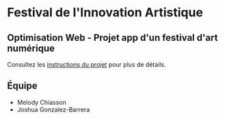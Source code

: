 
# Festival de l'Innovation Artistique

## Optimisation Web - Projet app d'un festival d'art numérique

Consultez les [instructions du projet](https://tim-montmorency.com/timdoc/582-424MO/projet-app-festival-art-numerique/) pour plus de détails.

## Équipe
- Melody Chiasson
- Joshua Gonzalez-Barrera
